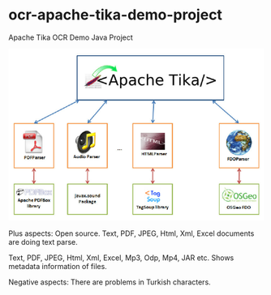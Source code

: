 # ocr-apache-tika-demo-project
Apache Tika OCR Demo Java Project

![Apache Tika OCR Demo Java Project](src/images/ocr-apache-tika.png)

Plus aspects:
Open source.
Text, PDF, JPEG, Html, Xml, Excel documents are doing text parse.

Text, PDF, JPEG, Html, Xml, Excel, Mp3, Odp, Mp4, JAR etc. Shows metadata information of files.

Negative aspects:
There are problems in Turkish characters.

